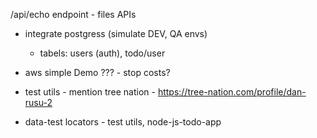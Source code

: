 /api/echo endpoint - files APIs

- integrate postgress (simulate DEV, QA envs)

  - tabels: users (auth), todo/user

- aws simple Demo ??? - stop costs?

- test utils - mention tree nation - https://tree-nation.com/profile/dan-rusu-2

- data-test locators - test utils, node-js-todo-app
